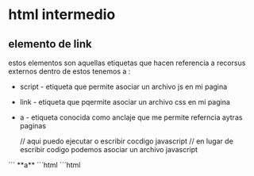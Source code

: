 # html intermedio
## elemento de link
estos elementos son aquellas etiquetas que hacen referencia a recorsus externos
dentro de estos tenemos a :
- script - etiqueta que permite asociar un archivo js en mi pagina
- link - etiqueta que pqermite asociar un archivo css en mi pagina 
- a - etiqueta conocida como anclaje que me permite referncia aytras paginas
  
  <scripts>
  // aqui puedo ejecutar o escribir cocdigo javascript
  </scripts>
  // en lugar de escribir codigo podemos asociar un archivo javascript

<script src="./js/script.js"></script
´´´´´´
**link**
´´´ html
<link href="./css/style.css">

´´´
**a**
´´´html
<a></a>
´´´html
<a hret="https://wwww. facebokk .com


### elementos de estructura (html semantica)
los elementos de la estructura permiten organizar amanera visual nuetras etiquetas html
(organizar y agrupar(, son elemrntos padre k pueden tener elementos hijos
_section - elemento que me permite agrupar etiquets que se emejan k tengan informacion en un solo elemento
- html - para encerrar todo el contenido html es el elemento padre tiene dos hijos principales
- head - elemento padre de todo los elementos de configuracion de la pagina 
- body - elemento padre de todo los elementos visibles de mi pagina web
  ## ELEMENTOS DE FORMULARIO
  son squellos que nos permitira interactuar con el usuario y con un backend de ser nesesaria para el almacenamiento de informacion Persistencia de datos:cuando la informacion esta almacenada  una base  de datos y nos permite realizar la consulta , como el hdd
  _from es el elemento prencipal o el elemento principal/padre
  _input - es el elemeto que nos permitira interactuar con el usuario
  _button - para darle acciones el formulario (para ejecutar metodos)

### ELEMENTO DE TABLA tarea 
Las tablas de leyes, en este contexto específico, se refieren a las Leyes de las XII Tablas, un código legal de la antigua Roma. Este código, escrito en doce tablillas de bronce, contenía normas para regular la vida social y legal de los romanos. Los elementos clave de las XII Tablas son: 
1. Código Legal Escrito:
Fue la primera codificación de leyes escritas en Roma, sistematizando el derecho consuetudinario existente. 
2. Publicidad:
Las tablas se expusieron públicamente en el Foro Romano, garantizando que la ley fuera de conocimiento de todos los ciudadanos. 
3. Procedimientos Legales:
Regulaban los procedimientos judiciales, incluyendo la citación, los juicios, y la presentación de pruebas. 
4. Derecho Privado y Público:
Abarcaban temas como el derecho de familia, herencias, tutelas, propiedad, servidumbres, delitos, y sanciones. 
5. Derecho Penal:
Establecían normas sobre diversos delitos, como el robo, la injuria, y el homicidio. 
6. Igualdad ante la ley:
Algunas tablas buscaban la igualdad entre patricios y plebeyos, aunque no se logró completamente. 
7. Protección del Patrimonio:
Incluían normas sobre propiedad, posesión, y límites a la propiedad privada. 
En resumen, las Leyes de las XII Tablas fueron un paso fundamental en la evolución del derecho romano, al formalizar las leyes y hacerlas accesibles a todos. SlideShare destaca que fueron un código legal escrito en la antigua Roma por una comisión de 10 magistrados. SlideShare también menciona que el código se organizó en 12 tablas de bronce que contenían las leyes y se exhibieron públicamente. 
Ley de las XII Tablas - Wikipedia, la enciclopedia libre
La Ley de las XII Tablas (Lex duodecim tabularumni o Duodecim tabularum leges) fue un texto legal que contenía normas para regular...

LAS XII TABLAS - Ermo Quisbert
* 1.1 Antecedentes. * 1.2 Concepto. * 1.3 Importancia. * 1.4 Contenido. * 1.5 Efectos. * 1.6 Texto de Las XII Tablas. * Texto de.
Ermo Quisbert

LAS DOCE TABLAS | Historia del Derecho - YouTube
25 jun 2021 — fúnebres. tablas 11 y 12 conocidas como tablas de los injustos. ya que entre otras cosas en estas se establecía la proh...


YouTube · 
JurídicaMente

Mostrar todos
La IA generativa es experimental. Para obtener asesoramiento jurídico, consulta a un profesional.

